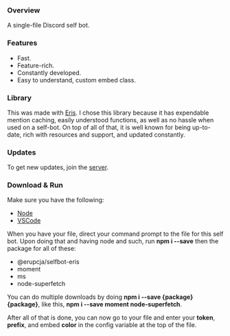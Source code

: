 ### Overview
A single-file Discord self bot.

### Features
  + Fast.
  + Feature-rich.
  + Constantly developed.
  + Easy to understand, custom embed class.

### Library
This was made with [Eris](https://abal.moe/Eris). I chose this library because it
has expendable mention caching, easily understood functions, as well as no hassle when used
on a self-bot. On top of all of that, it is well known for being up-to-date, rich
with resources and support, and updated constantly.

### Updates
To get new updates, join the [server](https://discord.gg/Wdrsu2xQez).

### Download & Run
Make sure you have the following:
  + [Node](https://nodejs.org/)
  + [VSCode](https://code.visualstudio.com/)
	
When you have your file, direct your command prompt to the file for this self bot.
Upon doing that and having node and such, run **npm i --save** then the package for all of these:
  + @erupcja/selfbot-eris
  + moment
  + ms
  + node-superfetch

You can do multiple downloads by doing **npm i --save {package} {package}**, like this, 
**npm i --save moment node-superfetch**.

After all of that is done, you can now go to your file and enter your **token**, 
**prefix**, and embed **color** in the config variable at the top of the file.
